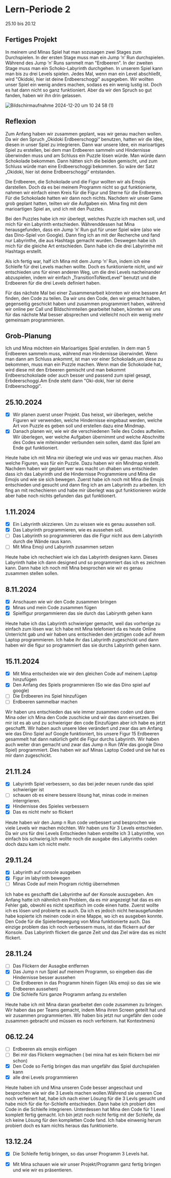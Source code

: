# Lern-Periode 2

25.10 bis 20.12

## Fertiges Projekt
In meinem und Minas Spiel hat man sozusagen zwei Stages zum Durchspielen. In der ersten Stage muss man ein Jump ’n’ Run durchspielen. Während des Jump ’n’ Runs sammelt man "Erdbeeren". In der zweiten Stage muss man ein Schoko-Labyrinth durchgehen. In unserem Spiel kann man bis zu drei Levels spielen. Jedes Mal, wenn man ein Level abschließt, wird "Okidoki, hier ist deine Erdbeerschoggi" ausgegeben. Wir wollten unser Spiel ein wenig anders machen, sodass es ein wenig lustig ist. Doch es hat dann nicht so ganz funktioniert. Aber da wir den Spruch so gut fanden, haben wir ihn drin gelassen.

![Bildschirmaufnahme 2024-12-20 um 10 24 58 (1)](https://github.com/user-attachments/assets/7a1df14a-5a1d-46ac-8ce4-b56357a64022)



## Reflexion
Zum Anfang haben wir zusammen geplant, was wir genau machen wollen. Da wir den Spruch „Okidoki Erdbeerschoggi“ benutzen, hatten wir die Idee, diesen in unser Spiel zu integrieren. Dann war unsere Idee, ein marioartiges Spiel zu erstellen, bei dem man Erdbeeren sammeln und Hindernisse überwinden muss und am Schluss ein Puzzle lösen würde. Man würde dann Schokolade bekommen. Dann hätten sich die beiden gemischt, und zum Schluss würde man eine Erdbeerschoggi bekommen. So wäre der Satz „Okidoki, hier ist deine Erdbeerschoggi“ entstanden.

Die Erdbeeren, die Schokolade und die Figur wollten wir als Emojis darstellen. Doch da es bei meinem Programm nicht so gut funktionierte, nahmen wir einfach einen Kreis für die Figur und Sterne für die Erdbeeren. Für die Schokolade hatten wir dann noch nichts. Nachdem wir unser Game grob geplant hatten, teilten wir die Aufgaben ein. Mina fing mit dem marioartigen Spiel an, und ich mit den Puzzles.

Bei den Puzzles habe ich mir überlegt, welches Puzzle ich machen soll, und mich für ein Labyrinth entschieden. Währenddessen hat Mina herausgefunden, dass ein Jump ’n’ Run gut für unser Spiel wäre (also wie das Dino-Spiel von Google). Dann fing ich an mit der Recherche und fand nur Labyrinthe, die aus Hashtags gemacht wurden. Deswegen habe ich mich für die gleiche Art entschieden. Dann habe ich die drei Labyrinthe mit Hashtags erstellt.

Als ich fertig war, half ich Mina mit dem Jump ’n’ Run, indem ich eine Schleife für drei Levels machen wollte. Doch es funktionierte nicht, und wir entschieden uns für einen anderen Weg, um die drei Levels nacheinander abzuspielen, indem wir einfach „TransitionToNextLevel“ benutzt und die Erdbeeren für die drei Levels definiert haben.

Für das nächste Mal bei einer Zusammenarbeit könnten wir eine bessere Art finden, den Code zu teilen. Da wir uns den Code, den wir gemacht haben, gegenseitig geschickt haben und zusammen programmiert haben, während wir online per Call und Bildschirmteilen gearbeitet haben, könnten wir uns für das nächste Mal besser absprechen und vielleicht noch ein wenig mehr gemeinsam programmieren.


## Grob-Planung
Ich und Mina möchten ein Marioartiges Spiel erstellen. In dem man 5 Erdbeeren sammeln muss, während man Hindernisse überwindet. Wenn man dann am Schluss ankommt, ist man vor einer Schokolade,um diese zu bekommen, muss man ein Puzzle machen. Wenn man die Schokolade hat, wird diese mit den Erbeeren gemischt und man bekommt Erdbeerschokolade oder auch besser und passend zum spiel gesagt, Erbdeerschoggi.Am Ende steht dann "Oki-doki, hier ist deine Erdbeerschoggi".

## 25.10.2024

- [x] Wir planen zuerst unser Projekt. Das heisst, wir überlegen, welche Figuren wir verwenden, welche Hindernisse eingebaut werden, welche Art von Puzzle es geben soll und erstellen dazu eine Mindmap.
- [x] Danach planen wir, wie wir die verschiedenen Teile des Codes aufteilen. Wir überlegen, wer welche Aufgaben übernimmt und welche Abschnitte des Codes wie miteinander verbunden sein sollen, damit das Spiel am Ende gut funktioniert.

Heute habe ich mit Mina mir überlegt wie und was wir genau machen. Also welche Figuren, was für ein Puzzle. Dazu haben wir ein Mindmap erstellt. Nachdem haben wir geplant wer was macht un dhaben uns entschieden dass ich das Labyrinth und die Hindernisse Programmiere und Mina die Emojis und wie sie sich bewegen. Zuerst habe ich noch mit Mina die Emojis entschieden und gesucht und dann fing ich an am Labyrinth zu arbeiten. Ich fing an mit rechechieren und habe mir überlegt was gut funktionieren würde aber habe noch nichts gefunden das gut funktionert.


## 1.11.2024

- [x] Ein Labyrinth skizzieren. Um zu wissen wie es genau aussehen soll.
- [X] Das Labyrinth programmieren, wie es aussehen soll.
- [ ] Das Labyrinth so programmieren das die Figur nicht aus dem Labyrinth durch die Wände raus kann.
- [ ] Mit Mina Emoji und Labyrinth zusammen setzen

Heute habe ich rechechiert wie ich das Labyrinth designen kann. Dieses Labyrinth habe ich dann designed und so programmiert das ich es zeichnen kann. Dann habe ich noch mit Mina besprochen wie wir es genau zusammen stellen sollen.


## 8.11.2024

- [X] Anschauen wie wir den Code zusammen bringen
- [x] Minas und mein Code zusammen fügen
- [x] Spielfigur prorgammieren das sie durch das Labirynth gehen kann

Heute habe ich das Labyrinth schwieriger gemacht, weil das vorherige zu einfach zum lösen war. Ich habe mit Mina telefoniert da es heute Online Unterricht gab und wir haben uns entschieden den jetztigen code auf ihrem Laptop programmieren. Ich habe ihr das Labyrinth zugeschickt und dann haben wir die figur so programmiert das sie durchs Labyrinth gehen kann.

## 15.11.2024

- [x] Mit Mina entscheiden wie wir den gleichen Code auf meinem Laptop hinzufügen
- [x] Den Anfang des Spiels programmieren (So wie das Dino spiel auf google)
- [ ] Die Erdbeeren ins Spiel hinzufügen
- [ ] Erdbeeren sammelbar machen

Wir haben uns entschieden das wie immer zusammen coden und dann Mina oder ich Mina den Code zuschicke und wir das dann einsetzen. Bei mir ist es ab und zu schwieriger den code Einzufügen aber ich habe es jetzt geschafft.
Wir haben auch unsere Idee verändert und zwar das am Anfang wie das Dino Spiel auf Google funktioniert, bis unsere Figur 15 Erdbeeren gesammelt hat dann natürlich geht die Figur durchs Labyrinth. 
Wir haben auch weiter dran gemacht und zwar das Jump n Run (Wie das google Dino Spiel) programmiert. Dies haben wir auf Minas Laptop Coded und sie hat es mir dann zugeschickt.


## 21.11.24

- [x] Labyrinth Spiel verbessern, so das bei jeder neuen runde das spiel schwieriger ist
- [ ] schauen ob es einere bessere lösung hat, minas code in meinen interrgrieren.
- [x] Hindernisse des Spieles verbessern
- [x] Das es nicht mehr so flickert

Heute haben wir den Jump n Run code verbessert und besprochen wie viele Levels wir machen möchten. Wir haben uns für 3 Levels entschieden. Da wir uns für drei Levels Entschieden haben erstellte ich 3 Labyrinthe, von einfach bis schwierig.Ich wollte noch die ausgabe des Labyrinths coden doch dazu kam ich nicht mehr.

## 29.11.24
- [x] Labyrinth auf console ausgeben
- [x] Figur im labyrinth bewegen
- [ ] Minas Code auf mein Program richtig übernehmen

Ich habe es geschafft die Labyrinthe auf der Konsole auszugeben. Am Anfang hatte ich nähmlich ein Problem, da es mir angezeigt hat das es ein Fehler gab, obwohl es nicht spezifisch im code einen hatte. Zuerst wollte ich es lösen und probierte es auch. Da ich es jedoch nicht herausgefunden habe kopierte ich meinen code in eine Mappe, wo ich es ausgeben konnte. Den Code für die Spielerbewegung von Mina funktionierte auch. Das einzige problem das ich noch verbessern muss, ist das flickern auf der Konsole. Das Labyrinth flickert die ganze Zeit und das Ziel wäre das es nicht flickert.

## 28.11.24
- [ ] Das Flickern der Ausagbe entfernen
- [x] Das Jump n run Spiel auf meinem Programm, so eingeben das die Hindernisse besser aussehen
- [ ] Die Erdbeeren in das Programm hinein fügen (Als emoji so das sie wie Erdbeeren aussehen)
- [x] Die Schleife fürs ganze Programm anfang zu erstellen

Heute habe ich mit Mina daran gearbeitet den code zusammen zu bringen. Wir haben das per Teams gemacht, indem Mina ihren Screen geteilt hat und wir zusammen programmierten. Wir haben bis jetzt nur ungefähr den code zusammen gebracht und müssen es noch verfeinern.
hat Kontextmenü

## 06.12.24
- [ ] Erdbeeren als emojis einfügen
- [ ] Bei mir das Flickern wegmachen ( bei mina hat es kein flickern bei mir schon)
- [x] Den Code so Fertig bringen das man ungefähr das Spiel durchspielen kann
- [x] alle drei Levels programmieren

Heute haben ich und Mina unseren Code besser angeschaut und besprochen wie wir die 3 Levels machen wollen.Während sie unseren Coe noch verfeinert hat, habe ich nach einer Lösung für die 3 Levls gesucht und habe mich für die for-Schleife entschieden. Dann habe ich probiert den Code in die Schleife integrieren. Unterdessen hat Mina den Code für 1 Level komplett fertig gemacht. Ich bin jetzt noch nicht fertig mit der Schleife, da ich keine Lösung für den kompletten Code fand. Ich habe einwenig herum probiert doch es kam nichts heraus das funktionierte.

## 13.12.24
- [x] Die Schleife fertig bringen, so das unser Programm 3 Levels hat.
- [x] Mit Mina schauen wie wir unser Projekt/Programm ganz fertig bringen und wie wir es präsentieren.


      
      
